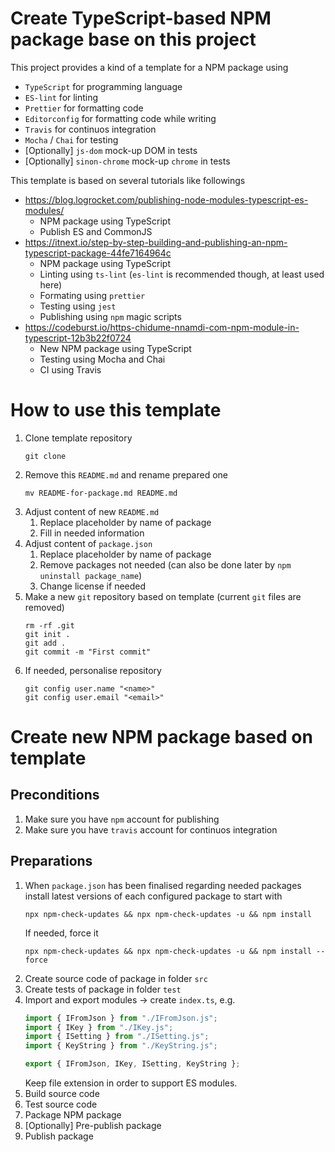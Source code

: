 # Create TypeScript-based NPM package base on this project
This project provides a kind of a template for a NPM package using 
- `TypeScript` for programming language
- `ES-lint` for linting
- `Prettier` for formatting code
- `Editorconfig` for formatting code while writing
- `Travis` for continuos integration
- `Mocha` / `Chai` for testing
- [Optionally] `js-dom` mock-up DOM in tests
- [Optionally] `sinon-chrome` mock-up `chrome` in tests

This template is based on several tutorials like followings
- https://blog.logrocket.com/publishing-node-modules-typescript-es-modules/
  - NPM package using TypeScript
  - Publish ES and CommonJS
- https://itnext.io/step-by-step-building-and-publishing-an-npm-typescript-package-44fe7164964c
  - NPM package using TypeScript
  - Linting using `ts-lint` (`es-lint` is recommended though, at least used here)
  - Formating using `prettier`
  - Testing using `jest`
  - Publishing using `npm` magic scripts
- https://codeburst.io/https-chidume-nnamdi-com-npm-module-in-typescript-12b3b22f0724
  - New NPM package using TypeScript
  - Testing using Mocha and Chai
  - CI using Travis

# How to use this template

1.  Clone template repository 
    ```
    git clone 
    ```
1.  Remove this `README.md` and rename prepared one
    ```
    mv README-for-package.md README.md
    ```
1.  Adjust content of new `README.md`
    1.  Replace placeholder by name of package
    1.  Fill in needed information
1.  Adjust content of `package.json`
    1.  Replace placeholder by name of package
    1.  Remove packages not needed (can also be done later by `npm uninstall package_name`)
    1.  Change license if needed
1.  Make a new `git` repository based on template (current `git` files are removed)
    ```
    rm -rf .git 
    git init .
    git add .
    git commit -m "First commit"
    ```
1.  If needed, personalise repository
    ```
    git config user.name "<name>"
    git config user.email "<email>"
    ```

# Create new NPM package based on template

## Preconditions
1.  Make sure you have `npm` account for publishing
1.  Make sure you have `travis` account for continuos integration

## Preparations 

1.  When `package.json` has been finalised regarding needed packages install latest versions of each configured package to start with
    ```
    npx npm-check-updates && npx npm-check-updates -u && npm install
    ```
    If needed, force it
    ```
    npx npm-check-updates && npx npm-check-updates -u && npm install --force
    ```    
1. Create source code of package in folder `src`
1. Create tests of package in folder `test`
1. Import and export modules -> create `index.ts`, e.g.
    ```javascript
	import { IFromJson } from "./IFromJson.js";
	import { IKey } from "./IKey.js";
	import { ISetting } from "./ISetting.js";
	import { KeyString } from "./KeyString.js";

	export { IFromJson, IKey, ISetting, KeyString };
    ```
      Keep file extension in order to support ES modules.
1.  Build source code
1.  Test source code
1.  Package NPM package
1.  [Optionally] Pre-publish package
1.  Publish package
